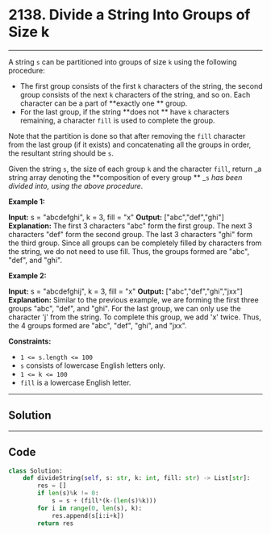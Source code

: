 # 2138. Divide a String Into Groups of Size k

---

A string `s` can be partitioned into groups of size `k` using the following procedure:

  * The first group consists of the first `k` characters of the string, the second group consists of the next `k` characters of the string, and so on. Each character can be a part of **exactly one ** group.
  * For the last group, if the string **does not ** have `k` characters remaining, a character `fill` is used to complete the group.



Note that the partition is done so that after removing the `fill` character from the last group (if it exists) and concatenating all the groups in order, the resultant string should be `s`.

Given the string `s`, the size of each group `k` and the character `fill`, return _a string array denoting the **composition of every group ** _`s` _has been divided into, using the above procedure_.

 

**Example 1:**


**Input:** s = "abcdefghi", k = 3, fill = "x"
**Output:** ["abc","def","ghi"]
**Explanation:**
The first 3 characters "abc" form the first group.
The next 3 characters "def" form the second group.
The last 3 characters "ghi" form the third group.
Since all groups can be completely filled by characters from the string, we do not need to use fill.
Thus, the groups formed are "abc", "def", and "ghi".


**Example 2:**


**Input:** s = "abcdefghij", k = 3, fill = "x"
**Output:** ["abc","def","ghi","jxx"]
**Explanation:**
Similar to the previous example, we are forming the first three groups "abc", "def", and "ghi".
For the last group, we can only use the character 'j' from the string. To complete this group, we add 'x' twice.
Thus, the 4 groups formed are "abc", "def", "ghi", and "jxx".


 

**Constraints:**

  * `1 <= s.length <= 100`
  * `s` consists of lowercase English letters only.
  * `1 <= k <= 100`
  * `fill` is a lowercase English letter.

---

## Solution



---

## Code
```python
class Solution:
    def divideString(self, s: str, k: int, fill: str) -> List[str]:
        res = []
        if len(s)%k != 0:
            s = s + (fill*(k-(len(s)%k)))
        for i in range(0, len(s), k):
            res.append(s[i:i+k])
        return res
```
